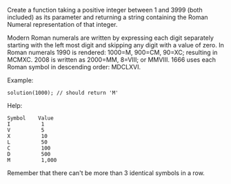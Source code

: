 Create a function taking a positive integer between 1 and 3999 (both included) as its parameter and returning a string containing the Roman Numeral representation of that integer.

Modern Roman numerals are written by expressing each digit separately starting with the left most digit and skipping any digit with a value of zero. In Roman numerals 1990 is rendered: 1000=M, 900=CM, 90=XC; resulting in MCMXC. 2008 is written as 2000=MM, 8=VIII; or MMVIII. 1666 uses each Roman symbol in descending order: MDCLXVI.

Example:

`solution(1000); // should return 'M'`

Help:

```
Symbol    Value
I          1
V          5
X          10
L          50
C          100
D          500
M          1,000
```
Remember that there can't be more than 3 identical symbols in a row.